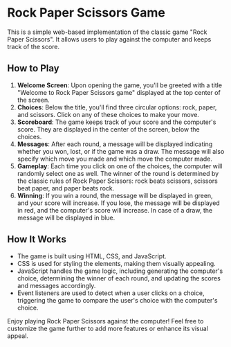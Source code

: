 # Rock Paper Scissors Game

This is a simple web-based implementation of the classic game "Rock Paper Scissors". It allows users to play against the computer and keeps track of the score.

## How to Play
1. **Welcome Screen**: Upon opening the game, you'll be greeted with a title "Welcome to Rock Paper Scissors game" displayed at the top center of the screen.
2. **Choices**: Below the title, you'll find three circular options: rock, paper, and scissors. Click on any of these choices to make your move.
3. **Scoreboard**: The game keeps track of your score and the computer's score. They are displayed in the center of the screen, below the choices.
4. **Messages**: After each round, a message will be displayed indicating whether you won, lost, or if the game was a draw. The message will also specify which move you made and which move the computer made.
5. **Gameplay**: Each time you click on one of the choices, the computer will randomly select one as well. The winner of the round is determined by the classic rules of Rock Paper Scissors: rock beats scissors, scissors beat paper, and paper beats rock.
6. **Winning**: If you win a round, the message will be displayed in green, and your score will increase. If you lose, the message will be displayed in red, and the computer's score will increase. In case of a draw, the message will be displayed in blue.

## How It Works
- The game is built using HTML, CSS, and JavaScript.
- CSS is used for styling the elements, making them visually appealing.
- JavaScript handles the game logic, including generating the computer's choice, determining the winner of each round, and updating the scores and messages accordingly.
- Event listeners are used to detect when a user clicks on a choice, triggering the game to compare the user's choice with the computer's choice.

Enjoy playing Rock Paper Scissors against the computer! Feel free to customize the game further to add more features or enhance its visual appeal.
